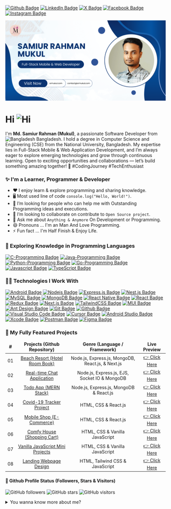 [![Github Badge](https://img.shields.io/badge/Github-0077B5?style=for-the-badge&logo=github&logoColor=white)](https://www.github.com/SamiurRahmanMukul)
[![LinkedIn Badge](https://img.shields.io/badge/LinkedIn-0077B5?style=for-the-badge&logo=linkedin&logoColor=white)](https://www.linkedin.com/in/SamiurRahmanMukul)
[![X Badge](https://img.shields.io/badge/Twitter-000000?style=for-the-badge&logo=x&logoColor=white)](https://x.com/SamiurRahMukul)
[![Facebook Badge](https://img.shields.io/badge/Facebook-1877F2?style=for-the-badge&logo=facebook&logoColor=white)](https://www.facebook.com/SamiurRahmanMukul)
[![Instagram Badge](https://img.shields.io/badge/Instagram-E4405F?style=for-the-badge&logo=instagram&logoColor=white)](https://www.instagram.com/samiur_rahman_mukul)

![Github Banner](https://raw.githubusercontent.com/SamiurRahmanMukul/SamiurRahmanMukul/main/assets/github-banner-v5.png)

# Hi <img src="https://user-images.githubusercontent.com/1303154/88677602-1635ba80-d120-11ea-84d8-d263ba5fc3c0.gif" width="28px" alt="Hi">

I'm **Md. Samiur Rahman (Mukul)**, a passionate Software Developer from <img src="https://flagcdn.com/16x12/bd.png" width="16" height="12" alt="Bangladesh"> Bangladesh. I hold a degree in Computer Science and Engineering (CSE) from the National University, Bangladesh. My expertise lies in Full-Stack Mobile & Web Application Development, and I’m always eager to explore emerging technologies and grow through continuous learning. Open to exciting opportunities and collaborations — let’s build something amazing together! 🚀 #CodingJourney #TechEnthusiast

### ✨ I'm a Learner, Programmer & Developer

- ❤️ I enjoy learn & explore programming and sharing knowledge. <br/>
- 🖥️ Most used line of code `console.log("Hello, World!")`. <br/>
- 🤔 I’m looking for people who can help me with Outstanding Programming ideas and executions. <br/>
- 👯 I’m looking to collaborate on contribute to `Open Source project`. <br/>
- 💬 Ask me about `Anything & Anymore` On Development or Programming. <br/>
- 😄 Pronouns ... I'm an Man And Love Programming. <br/>
- ⚡ Fun fact ... I'm Half Finish & Enjoy Life. <br/>

### 🏫 Exploring Knowledge in Programming Languages

[![C-Programming Badge](https://img.shields.io/badge/-C_Programmign_Language-blue?style=for-the-badge&labelColor=black&logo=c&logoColor=blue)](https://devdocs.io/c)
[![Java-Programming Badge](https://img.shields.io/badge/-Java_Programmign_Language-red?style=for-the-badge&labelColor=black&logo=java&logoColor=red)](https://docs.oracle.com/en/java)
[![Python-Programming Badge](https://img.shields.io/badge/-Python_Programmign_Language-4B8BBE?style=for-the-badge&labelColor=black&logo=python&logoColor=4B8BBE)](https://docs.python.org/3)
[![Go-Programming Badge](https://img.shields.io/badge/-Go_Programmign_Language-00ADD8?style=for-the-badge&labelColor=black&logo=go&logoColor=00ADD8)](https://go.dev/doc)
[![Javascript Badge](https://img.shields.io/badge/-JavaScript_Programmign_Language-yellow?style=for-the-badge&labelColor=black&logo=javascript&logoColor=yellow)](https://www.w3schools.com/js/default.asp)
[![TypeScript Badge](https://img.shields.io/badge/-TypeScript_Programmign_Language-blue?style=for-the-badge&labelColor=black&logo=typescript&logoColor=blue)](https://www.typescriptlang.org/docs)

### 👩‍💻 Technologies I Work With

[![Android Badge](https://img.shields.io/badge/-Android%20APP%20Development-3C873A?style=for-the-badge&labelColor=black&logo=android&logoColor=3C873A)](https://developer.android.com/docs)
[![Nodejs Badge](https://img.shields.io/badge/-Node.js-3C873A?style=for-the-badge&labelColor=black&logo=node.js&logoColor=3C873A)](https://nodejs.org/en/docs)
[![Express.js Badge](https://img.shields.io/badge/-Express.js-303030?style=for-the-badge&labelColor=black&logo=express&logoColor=white)](https://expressjs.com/en/5x/api.html)
[![Nest.js Badge](https://img.shields.io/badge/-Nest.js-E0234E?style=for-the-badge&labelColor=black&logo=nestjs&logoColor=white)](https://docs.nestjs.com)
[![MySQL Badge](https://img.shields.io/badge/-MySQL-F29111?style=for-the-badge&labelColor=black&logo=mysql&logoColor=white)](https://dev.mysql.com/doc)
[![MongoDB Badge](https://img.shields.io/badge/-MongoDB-4EA94B?style=for-the-badge&labelColor=black&logo=mongodb&logoColor=4EA94B)](https://docs.mongodb.com)
[![React Native Badge](https://img.shields.io/badge/-React_Native-61DBFB?style=for-the-badge&labelColor=black&logo=react&logoColor=61DBFB)](https://reactnative.dev/docs/getting-started)
[![React Badge](https://img.shields.io/badge/-React.js-61DBFB?style=for-the-badge&labelColor=black&logo=react&logoColor=61DBFB)](https://react.dev/reference/react)
[![Redux Badge](https://img.shields.io/badge/-Redux-764ABC?style=for-the-badge&labelColor=black&logo=redux&logoColor=white)](https://redux.js.org)
[![Next.js Badge](https://img.shields.io/badge/-Next.js-303030?style=for-the-badge&labelColor=black&logo=next.js&logoColor=white)](https://nextjs.org/docs)
[![TailwindCSS Badge](https://img.shields.io/badge/-Tailwind_CSS-38B2AC?style=for-the-badge&labelColor=black&logo=tailwind-css&logoColor=white)](https://tailwindcss.com/docs/installation)
[![MUI Badge](https://img.shields.io/badge/-MUI-007FFF?style=for-the-badge&labelColor=black&logo=mui&logoColor=white)](https://mui.com/material-ui/getting-started)
[![Ant Design Badge](https://img.shields.io/badge/-Ant_Design-0170FE?style=for-the-badge&labelColor=black&logo=ant-design&logoColor=white)](https://ant.design/components/overview)
[![Git Badge](https://img.shields.io/badge/-Git-F05032?style=for-the-badge&labelColor=black&logo=git&logoColor=F05032)](https://git-scm.com/downloads)
[![Github Badge](https://img.shields.io/badge/-Github-4078c0?style=for-the-badge&labelColor=black&logo=github&logoColor=white)](https://github.com)
[![Visual Studio Code Badge](https://img.shields.io/badge/-Visual_Studio_Code-007ACC?style=for-the-badge&labelColor=black&logo=visual-studio-code&logoColor=007ACC)](https://code.visualstudio.com)
[![Cursor Badge](https://img.shields.io/badge/-Cursor-000000?style=for-the-badge&labelColor=black&logo=cursor&logoColor=white)](https://cursor.sh)
[![Android Studio Badge](https://img.shields.io/badge/-Android_Studio-3DDC84?style=for-the-badge&labelColor=black&logo=android-studio&logoColor=white)](https://developer.android.com/studio)
[![Xcode Badge](https://img.shields.io/badge/-Xcode-147EFB?style=for-the-badge&labelColor=black&logo=xcode&logoColor=white)](https://developer.apple.com/xcode)
[![Postman Badge](https://img.shields.io/badge/-Postman-FF6C37?style=for-the-badge&labelColor=black&logo=postman&logoColor=white)](https://www.postman.com)
[![Figma Badge](https://img.shields.io/badge/-Figma-F24E1E?style=for-the-badge&labelColor=black&logo=figma&logoColor=white)](https://www.figma.com)

### 🏢 My Fully Featured Projects

<table>
  <thead align="center">
    <tr >
      <td><b>#</b></td>
      <td><b>Projects (Github Repository)</b></td>
      <td><b>Genre (Language / Framework)</b></td>
      <td><b>Live Preview</b></td>
    </tr>
  </thead>
  <tbody align="center">
    <tr>
      <td>01</td>
      <td><a href="https://github.com/SamiurRahmanMukul/Hotel-Room-Booking-System" target="_blank">Beach Resort (Hotel Room Book)</a></td>
      <td>Node.js, Express.js, MongoDB, React.js, & Next.js</td>
      <td><a href="https://mukul-beach-resort.vercel.app/" target="_blank">👉 Click Here</a></td>
    </tr>
    <tr>
      <td>02</td>
      <td><a href="https://github.com/SamiurRahmanMukul/Node-MongoDB-Chat-Application" target="_blank">Real-time Chat Application</a></td>
      <td>Node.js, Express.js, EJS, Socket IO & MongoDB</td>
      <td><a href="https://mukul-chat-application.herokuapp.com" target="_blank">👉 Click Here</a></td>
    </tr>
    <tr>
      <td>03</td>
      <td><a href="https://github.com/SamiurRahmanMukul/Complete-MERN-TODO-Application" target="_blank">Todo App (MERN Stack)</a></td>
      <td>Node.js, Express.js, MongoDB & React.js</td>
     <td><a href="https://mukul-todo-app.netlify.app" target="_blank">👉 Click Here</a></td>
    </tr>
    <tr>
      <td>04</td>
      <td><a href="https://github.com/SamiurRahmanMukul/React-Project-COVID-19-Tracker" target="_blank">Covid-19 Tracker Project</a></td>
      <td>HTML, CSS & React.js</td>
      <td><a href="https://covid-19-tracker-with-mukul.netlify.app" target="_blank">👉 Click Here</a></td>
    </tr>
    <tr>
      <td>05</td>
      <td><a href="https://github.com/SamiurRahmanMukul/React-E-Commerse-Project-Mobile-Shop" target="_blank">Mobile Shop (E-Commerce)</a></td>
      <td>HTML, CSS & React.js</td>
      <td><a href="https://react-e-commerse-project-mobile-shop.netlify.app" target="_blank">👉 Click Here</a></td>
    </tr>
    <tr>
      <td>06</td>
      <td><a href="https://github.com/SamiurRahmanMukul/Comfy-House-JavaScript-Sopping-Cart" target="_blank">Comfy House (Shopping Cart)</a></td>
      <td>HTML, CSS & Vanilla JavaScript</td>
      <td><a href="https://samiurrahmanmukul.github.io/Comfy-House-JavaScript-Sopping-Cart" target="_blank">👉 Click Here</a></td>
    </tr>
    <tr>
      <td>07</td>
      <td><a href="https://github.com/SamiurRahmanMukul/Vanila-JavaScript-Project" target="_blank">Vanilla JavaScript Mini Projects</a></td>
      <td>HTML, CSS & Vanilla JavaScript</td>
      <td><a href="https://samiurrahmanmukul.github.io/Vanila-JavaScript-Project" target="_blank">👉 Click Here</a></td>
    </tr>
    <tr>
      <td>08</td>
      <td><a href="https://github.com/SamiurRahmanMukul/Mange-Tailwind-CSS-Landing-Page" target="_blank">
      Landing Webpage Design
      </a></td>
      <td>HTML, Tailwind CSS & JavaScript</td>
      <td><a href="https://samiurrahmanmukul.github.io/Mange-Tailwind-CSS-Landing-Page" target="_blank">👉 Click Here</a></td>
    </tr>
  </tbody>
</table>

#### 🎯 Github Profile Status (Followers, Stars & Visitors)

![GitHub followers](https://img.shields.io/github/followers/SamiurRahmanMukul?style=for-the-badge&label=Followers)
![GitHub stars](https://img.shields.io/github/stars/SamiurRahmanMukul?style=for-the-badge&label=Stars)
![GitHub visitors](https://komarev.com/ghpvc/?username=SamiurRahmanMukul&style=for-the-badge)

<details>
  <summary>
    You wanna know more about me?
  </summary>

I love learning and sharing knowledge and putting `tutorials, courses, posts & open source project` together for helping other developers.

#### ⭐ Github Stats & Most Used Language

![SamiurRahmanMukul's github Starts](https://github-readme-stats.vercel.app/api?username=SamiurRahmanMukul&count_private=true&theme=tokyonight&hide=contribs,prs)

![SamiurRahmanMukul's github Starts](https://github-readme-stats.vercel.app/api/top-langs/?username=SamiurRahmanMukul&layout=compact&count_private=true&theme=tokyonight&hide=contribs,prs)

</details>
